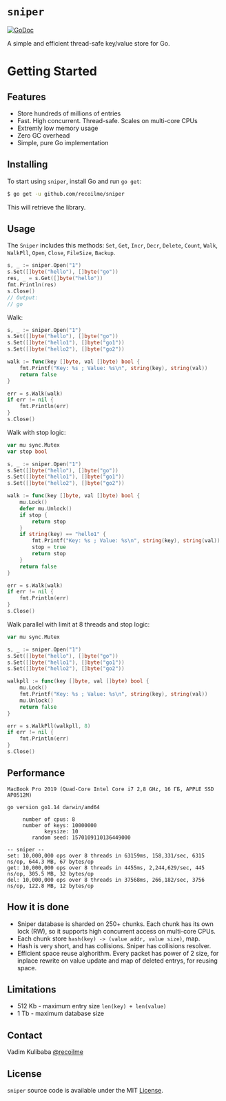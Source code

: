 # `sniper`

[![GoDoc](https://img.shields.io/badge/api-reference-blue.svg?style=flat-square)](https://godoc.org/github.com/recoilme/sniper)

A simple and efficient thread-safe key/value store for Go.


# Getting Started

## Features

* Store hundreds of millions of entries
* Fast. High concurrent. Thread-safe. Scales on multi-core CPUs
* Extremly low memory usage
* Zero GC overhead
* Simple, pure Go implementation

## Installing

To start using `sniper`, install Go and run `go get`:

```sh
$ go get -u github.com/recoilme/sniper
```

This will retrieve the library.

## Usage

The `Sniper` includes this methods:
`Set`, `Get`, `Incr`, `Decr`, `Delete`, `Count`, `Walk`, `WalkPll`, `Open`, `Close`, `FileSize`, `Backup`.

```go
s, _ := sniper.Open("1")
s.Set([]byte("hello"), []byte("go"))
res, _ = s.Get([]byte("hello"))
fmt.Println(res)
s.Close()
// Output:
// go
```
Walk:

```go
s, _ := sniper.Open("1")
s.Set([]byte("hello"), []byte("go"))
s.Set([]byte("hello1"), []byte("go1"))
s.Set([]byte("hello2"), []byte("go2"))

walk := func(key []byte, val []byte) bool {
	fmt.Printf("Key: %s ; Value: %s\n", string(key), string(val))
	return false
}

err = s.Walk(walk)
if err != nil {
	fmt.Println(err)
}
s.Close()
```
Walk with stop logic:

```go
var mu sync.Mutex
var stop bool

s, _ := sniper.Open("1")
s.Set([]byte("hello"), []byte("go"))
s.Set([]byte("hello1"), []byte("go1"))
s.Set([]byte("hello2"), []byte("go2"))

walk := func(key []byte, val []byte) bool {
	mu.Lock()
	defer mu.Unlock()
	if stop {
		return stop
	}
	if string(key) == "hello1" {
		fmt.Printf("Key: %s ; Value: %s\n", string(key), string(val))
		stop = true
		return stop
	}
	return false
}

err = s.Walk(walk)
if err != nil {
	fmt.Println(err)
}
s.Close()
```
Walk parallel with limit at 8 threads and stop logic:

```go
var mu sync.Mutex

s, _ := sniper.Open("1")
s.Set([]byte("hello"), []byte("go"))
s.Set([]byte("hello1"), []byte("go1"))
s.Set([]byte("hello2"), []byte("go2"))

walkpll := func(key []byte, val []byte) bool {
	mu.Lock()
	fmt.Printf("Key: %s ; Value: %s\n", string(key), string(val))
	mu.Unlock()
	return false
}

err = s.WalkPll(walkpll, 8)
if err != nil {
	fmt.Println(err)
}
s.Close()
```

## Performance

```
MacBook Pro 2019 (Quad-Core Intel Core i7 2,8 GHz, 16 ГБ, APPLE SSD AP0512M)

go version go1.14 darwin/amd64

     number of cpus: 8
     number of keys: 10000000
            keysize: 10
        random seed: 1570109110136449000

-- sniper --
set: 10,000,000 ops over 8 threads in 63159ms, 158,331/sec, 6315 ns/op, 644.3 MB, 67 bytes/op
get: 10,000,000 ops over 8 threads in 4455ms, 2,244,629/sec, 445 ns/op, 305.5 MB, 32 bytes/op
del: 10,000,000 ops over 8 threads in 37568ms, 266,182/sec, 3756 ns/op, 122.8 MB, 12 bytes/op
```

## How it is done

* Sniper database is sharded on 250+ chunks. Each chunk has its own lock (RW), so it supports high concurrent access on multi-core CPUs.
* Each chunk store `hash(key) -> (value addr, value size)`, map. 
* Hash is very short, and has collisions. Sniper has collisions resolver.
* Efficient space reuse alghorithm. Every packet has power of 2 size, for inplace rewrite on value update and map of deleted entrys, for reusing space.

## Limitations

* 512 Kb - maximum entry size `len(key) + len(value)`
* 1 Tb - maximum database size

## Contact

Vadim Kulibaba [@recoilme](https://github.com/recoilme)

## License

`sniper` source code is available under the MIT [License](/LICENSE).
